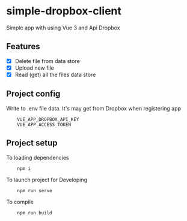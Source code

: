 # simple-dropbox-client

Simple app with using Vue 3 and Api Dropbox

## Features

- [x] Delete file from data store
- [x] Upload new file
- [x] Read (get) all the files data store 

## Project config

Write to .env file data. It's may get from Dropbox when registering app   
```
    VUE_APP_DROPBOX_API_KEY
    VUE_APP_ACCESS_TOKEN
```

## Project setup

To loading dependencies
```
    npm i
```

To launch project for Developing
```
    npm run serve
```

To compile
```
    npm run build
```
